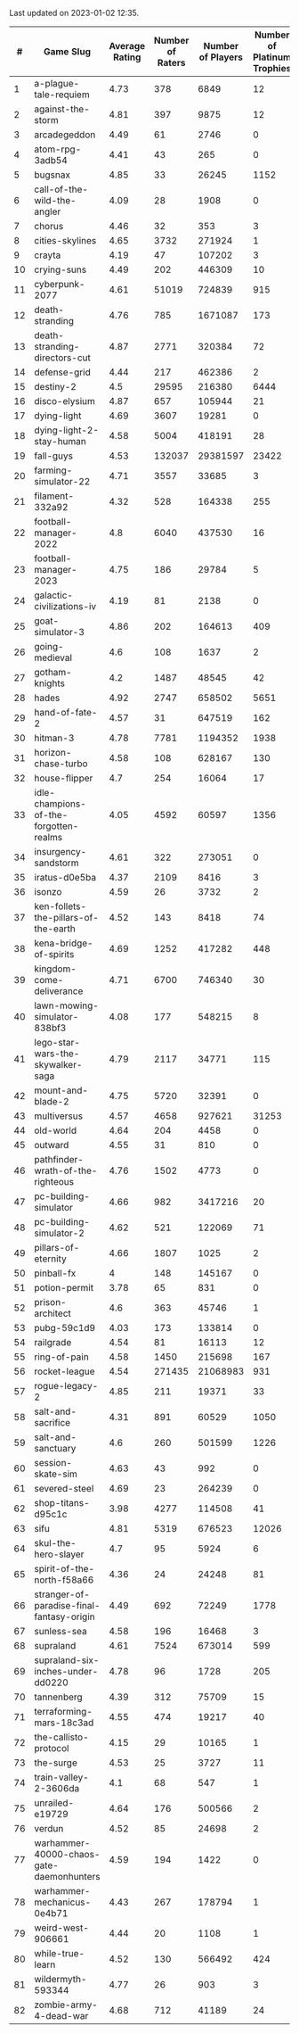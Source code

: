 Last updated on 2023-01-02 12:35.


|#|Game Slug|Average Rating|Number of Raters|Number of Players|Number of Platinum Trophies|Max Rarity (%)|
|---|---|---|---|---|---|---|
|1|a-plague-tale-requiem|4.73|378|6849|12|91|
|2|against-the-storm|4.81|397|9875|12|35|
|3|arcadegeddon|4.49|61|2746|0|91|
|4|atom-rpg-3adb54|4.41|43|265|0|97|
|5|bugsnax|4.85|33|26245|1152|97|
|6|call-of-the-wild-the-angler|4.09|28|1908|0|56|
|7|chorus|4.46|32|353|3|86|
|8|cities-skylines|4.65|3732|271924|1|72|
|9|crayta|4.19|47|107202|3|23|
|10|crying-suns|4.49|202|446309|10|65|
|11|cyberpunk-2077|4.61|51019|724839|915|64|
|12|death-stranding|4.76|785|1671087|173|91|
|13|death-stranding-directors-cut|4.87|2771|320384|72|89|
|14|defense-grid|4.44|217|462386|2|80|
|15|destiny-2|4.5|29595|216380|6444|94|
|16|disco-elysium|4.87|657|105944|21|28|
|17|dying-light|4.69|3607|19281|0|95|
|18|dying-light-2-stay-human|4.58|5004|418191|28|5|
|19|fall-guys|4.53|132037|29381597|23422|8|
|20|farming-simulator-22|4.71|3557|33685|3|77|
|21|filament-332a92|4.32|528|164338|255|93|
|22|football-manager-2022|4.8|6040|437530|16|49|
|23|football-manager-2023|4.75|186|29784|5|79|
|24|galactic-civilizations-iv|4.19|81|2138|0|80|
|25|goat-simulator-3|4.86|202|164613|409|91|
|26|going-medieval|4.6|108|1637|2|66|
|27|gotham-knights|4.2|1487|48545|42|23|
|28|hades|4.92|2747|658502|5651|89|
|29|hand-of-fate-2|4.57|31|647519|162|72|
|30|hitman-3|4.78|7781|1194352|1938|47|
|31|horizon-chase-turbo|4.58|108|628167|130|88|
|32|house-flipper|4.7|254|16064|17|94|
|33|idle-champions-of-the-forgotten-realms|4.05|4592|60597|1356|16|
|34|insurgency-sandstorm|4.61|322|273051|0|6|
|35|iratus-d0e5ba|4.37|2109|8416|3|85|
|36|isonzo|4.59|26|3732|2|58|
|37|ken-follets-the-pillars-of-the-earth|4.52|143|8418|74|46|
|38|kena-bridge-of-spirits|4.69|1252|417282|448|94|
|39|kingdom-come-deliverance|4.71|6700|746340|30|30|
|40|lawn-mowing-simulator-838bf3|4.08|177|548215|8|85|
|41|lego-star-wars-the-skywalker-saga|4.79|2117|34771|115|97|
|42|mount-and-blade-2|4.75|5720|32391|0|21|
|43|multiversus|4.57|4658|927621|31253|76|
|44|old-world|4.64|204|4458|0|83|
|45|outward|4.55|31|810|0|72|
|46|pathfinder-wrath-of-the-righteous|4.76|1502|4773|0|48|
|47|pc-building-simulator|4.66|982|3417216|20|48|
|48|pc-building-simulator-2|4.62|521|122069|71|74|
|49|pillars-of-eternity|4.66|1807|1025|2|80|
|50|pinball-fx|4|148|145167|0|85|
|51|potion-permit|3.78|65|831|0|98|
|52|prison-architect|4.6|363|45746|1|31|
|53|pubg-59c1d9|4.03|173|133814|0|73|
|54|railgrade|4.54|81|16113|12|98|
|55|ring-of-pain|4.58|1450|215698|167|96|
|56|rocket-league|4.54|271435|21068983|931|77|
|57|rogue-legacy-2|4.85|211|19371|33|3|
|58|salt-and-sacrifice|4.31|891|60529|1050|91|
|59|salt-and-sanctuary|4.6|260|501599|1226|83|
|60|session-skate-sim|4.63|43|992|0|25|
|61|severed-steel|4.69|23|264239|0|0.1|
|62|shop-titans-d95c1c|3.98|4277|114508|41|97|
|63|sifu|4.81|5319|676523|12026|96|
|64|skul-the-hero-slayer|4.7|95|5924|6|96|
|65|spirit-of-the-north-f58a66|4.36|24|24248|81|64|
|66|stranger-of-paradise-final-fantasy-origin|4.49|692|72249|1778|98|
|67|sunless-sea|4.58|196|16468|3|36|
|68|supraland|4.61|7524|673014|599|99|
|69|supraland-six-inches-under-dd0220|4.78|96|1728|205|99|
|70|tannenberg|4.39|312|75709|15|88|
|71|terraforming-mars-18c3ad|4.55|474|19217|40|47|
|72|the-callisto-protocol|4.15|29|10165|1|93|
|73|the-surge|4.53|25|3727|11|94|
|74|train-valley-2-3606da|4.1|68|547|1|89|
|75|unrailed-e19729|4.64|176|500566|2|7|
|76|verdun|4.52|85|24698|2|75|
|77|warhammer-40000-chaos-gate-daemonhunters|4.59|194|1422|0|73|
|78|warhammer-mechanicus-0e4b71|4.43|267|178794|1|25|
|79|weird-west-906661|4.44|20|1108|1|84|
|80|while-true-learn|4.52|130|566492|424|93|
|81|wildermyth-593344|4.77|26|903|3|14|
|82|zombie-army-4-dead-war|4.68|712|41189|24|67|
